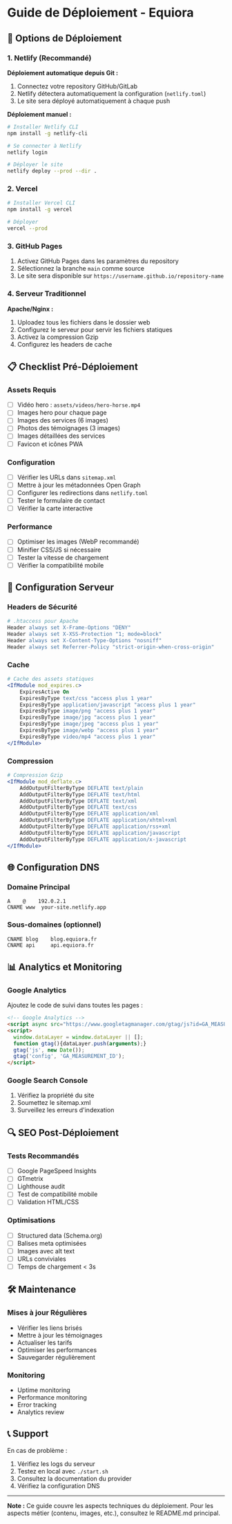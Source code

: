# Guide de Déploiement - Equiora

## 🚀 Options de Déploiement

### 1. Netlify (Recommandé)

**Déploiement automatique depuis Git :**
1. Connectez votre repository GitHub/GitLab
2. Netlify détectera automatiquement la configuration (`netlify.toml`)
3. Le site sera déployé automatiquement à chaque push

**Déploiement manuel :**
```bash
# Installer Netlify CLI
npm install -g netlify-cli

# Se connecter à Netlify
netlify login

# Déployer le site
netlify deploy --prod --dir .
```

### 2. Vercel

```bash
# Installer Vercel CLI
npm install -g vercel

# Déployer
vercel --prod
```

### 3. GitHub Pages

1. Activez GitHub Pages dans les paramètres du repository
2. Sélectionnez la branche `main` comme source
3. Le site sera disponible sur `https://username.github.io/repository-name`

### 4. Serveur Traditionnel

**Apache/Nginx :**
1. Uploadez tous les fichiers dans le dossier web
2. Configurez le serveur pour servir les fichiers statiques
3. Activez la compression Gzip
4. Configurez les headers de cache

## 📋 Checklist Pré-Déploiement

### Assets Requis
- [ ] Vidéo hero : `assets/videos/hero-horse.mp4`
- [ ] Images hero pour chaque page
- [ ] Images des services (6 images)
- [ ] Photos des témoignages (3 images)
- [ ] Images détaillées des services
- [ ] Favicon et icônes PWA

### Configuration
- [ ] Vérifier les URLs dans `sitemap.xml`
- [ ] Mettre à jour les métadonnées Open Graph
- [ ] Configurer les redirections dans `netlify.toml`
- [ ] Tester le formulaire de contact
- [ ] Vérifier la carte interactive

### Performance
- [ ] Optimiser les images (WebP recommandé)
- [ ] Minifier CSS/JS si nécessaire
- [ ] Tester la vitesse de chargement
- [ ] Vérifier la compatibilité mobile

## 🔧 Configuration Serveur

### Headers de Sécurité
```apache
# .htaccess pour Apache
Header always set X-Frame-Options "DENY"
Header always set X-XSS-Protection "1; mode=block"
Header always set X-Content-Type-Options "nosniff"
Header always set Referrer-Policy "strict-origin-when-cross-origin"
```

### Cache
```apache
# Cache des assets statiques
<IfModule mod_expires.c>
    ExpiresActive On
    ExpiresByType text/css "access plus 1 year"
    ExpiresByType application/javascript "access plus 1 year"
    ExpiresByType image/png "access plus 1 year"
    ExpiresByType image/jpg "access plus 1 year"
    ExpiresByType image/jpeg "access plus 1 year"
    ExpiresByType image/webp "access plus 1 year"
    ExpiresByType video/mp4 "access plus 1 year"
</IfModule>
```

### Compression
```apache
# Compression Gzip
<IfModule mod_deflate.c>
    AddOutputFilterByType DEFLATE text/plain
    AddOutputFilterByType DEFLATE text/html
    AddOutputFilterByType DEFLATE text/xml
    AddOutputFilterByType DEFLATE text/css
    AddOutputFilterByType DEFLATE application/xml
    AddOutputFilterByType DEFLATE application/xhtml+xml
    AddOutputFilterByType DEFLATE application/rss+xml
    AddOutputFilterByType DEFLATE application/javascript
    AddOutputFilterByType DEFLATE application/x-javascript
</IfModule>
```

## 🌐 Configuration DNS

### Domaine Principal
```
A    @    192.0.2.1
CNAME www  your-site.netlify.app
```

### Sous-domaines (optionnel)
```
CNAME blog    blog.equiora.fr
CNAME api     api.equiora.fr
```

## 📊 Analytics et Monitoring

### Google Analytics
Ajoutez le code de suivi dans toutes les pages :
```html
<!-- Google Analytics -->
<script async src="https://www.googletagmanager.com/gtag/js?id=GA_MEASUREMENT_ID"></script>
<script>
  window.dataLayer = window.dataLayer || [];
  function gtag(){dataLayer.push(arguments);}
  gtag('js', new Date());
  gtag('config', 'GA_MEASUREMENT_ID');
</script>
```

### Google Search Console
1. Vérifiez la propriété du site
2. Soumettez le sitemap.xml
3. Surveillez les erreurs d'indexation

## 🔍 SEO Post-Déploiement

### Tests Recommandés
- [ ] Google PageSpeed Insights
- [ ] GTmetrix
- [ ] Lighthouse audit
- [ ] Test de compatibilité mobile
- [ ] Validation HTML/CSS

### Optimisations
- [ ] Structured data (Schema.org)
- [ ] Balises meta optimisées
- [ ] Images avec alt text
- [ ] URLs conviviales
- [ ] Temps de chargement < 3s

## 🛠️ Maintenance

### Mises à jour Régulières
- Vérifier les liens brisés
- Mettre à jour les témoignages
- Actualiser les tarifs
- Optimiser les performances
- Sauvegarder régulièrement

### Monitoring
- Uptime monitoring
- Performance monitoring
- Error tracking
- Analytics review

## 📞 Support

En cas de problème :
1. Vérifiez les logs du serveur
2. Testez en local avec `./start.sh`
3. Consultez la documentation du provider
4. Vérifiez la configuration DNS

---

**Note :** Ce guide couvre les aspects techniques du déploiement. Pour les aspects métier (contenu, images, etc.), consultez le README.md principal.
